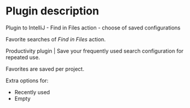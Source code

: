 # Plugin description
Plugin to IntelliJ - Find in Files action - choose of saved configurations

<!-- Plugin description -->
Favorite searches of *Find in Files* action.

Productivity plugin | Save your frequently used search configuration for repeated use.

Favorites are saved per project.

Extra options for:

- Recently used
- Empty

<!-- Plugin description end -->